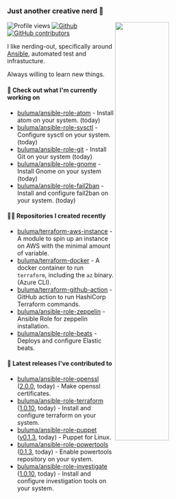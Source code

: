 ### Just another creative nerd 👋


![Profile views](https://gpvc.arturio.dev/buluma) <a href="https://gitstats.me/buluma">
  <img align="right" src="https://github-readme-stats.vercel.app/api?username=buluma&theme=gotham&show_icons=true" width="50%"/>
</a>
[![Github](https://img.shields.io/badge/-buluma-black?style=flat&labelColor=black&logo=github&logoColor=white&include_all_commits=true&count_private=true)](https://gitstats.me/buluma)
[![GitHub contributors](https://img.shields.io/github/contributors/buluma/badges.svg)](https://GitHub.com/buluma/badges/graphs/contributors/)

I like nerding-out, specifically around [Ansible](https://github.com/ansible/ansible), automated test and infrastucture.

Always willing to learn new things.

#### 👷 Check out what I'm currently working on

- [buluma/ansible-role-atom](https://github.com/buluma/ansible-role-atom) - Install atom on your system. (today)
- [buluma/ansible-role-sysctl](https://github.com/buluma/ansible-role-sysctl) - Configure sysctl on your system. (today)
- [buluma/ansible-role-git](https://github.com/buluma/ansible-role-git) - Install Git on your system (today)
- [buluma/ansible-role-gnome](https://github.com/buluma/ansible-role-gnome) - Install Gnome on your system (today)
- [buluma/ansible-role-fail2ban](https://github.com/buluma/ansible-role-fail2ban) - Install and configure fail2ban on your system. (today)

#### 👨‍💻 Repositories I created recently

- [buluma/terraform-aws-instance](https://github.com/buluma/terraform-aws-instance) - A module to spin up an instance on AWS with the minimal amount of variable.
- [buluma/terraform-docker](https://github.com/buluma/terraform-docker) - A docker container to run `terraform`, including the `az` binary. (Azure CLI).
- [buluma/terraform-github-action](https://github.com/buluma/terraform-github-action) - GitHub action to run HashiCorp Terraform commands.
- [buluma/ansible-role-zeppelin](https://github.com/buluma/ansible-role-zeppelin) - Ansible Role for zeppelin installation.
- [buluma/ansible-role-beats](https://github.com/buluma/ansible-role-beats) - Deploys and configure Elastic beats.

#### 🚀 Latest releases I've contributed to

- [buluma/ansible-role-openssl](https://github.com/buluma/ansible-role-openssl) ([2.0.0](https://github.com/buluma/ansible-role-openssl/releases/tag/2.0.0), today) - Make openssl certificates.
- [buluma/ansible-role-terraform](https://github.com/buluma/ansible-role-terraform) ([1.0.10](https://github.com/buluma/ansible-role-terraform/releases/tag/1.0.10), today) - Install and configure terraform on your system.
- [buluma/ansible-role-puppet](https://github.com/buluma/ansible-role-puppet) ([v0.1.3](https://github.com/buluma/ansible-role-puppet/releases/tag/v0.1.3), today) - Puppet for Linux.
- [buluma/ansible-role-powertools](https://github.com/buluma/ansible-role-powertools) ([0.1.3](https://github.com/buluma/ansible-role-powertools/releases/tag/0.1.3), today) - Enable powertools repository on your system.
- [buluma/ansible-role-investigate](https://github.com/buluma/ansible-role-investigate) ([1.0.10](https://github.com/buluma/ansible-role-investigate/releases/tag/1.0.10), today) - Install and configure investigation tools on your system.


